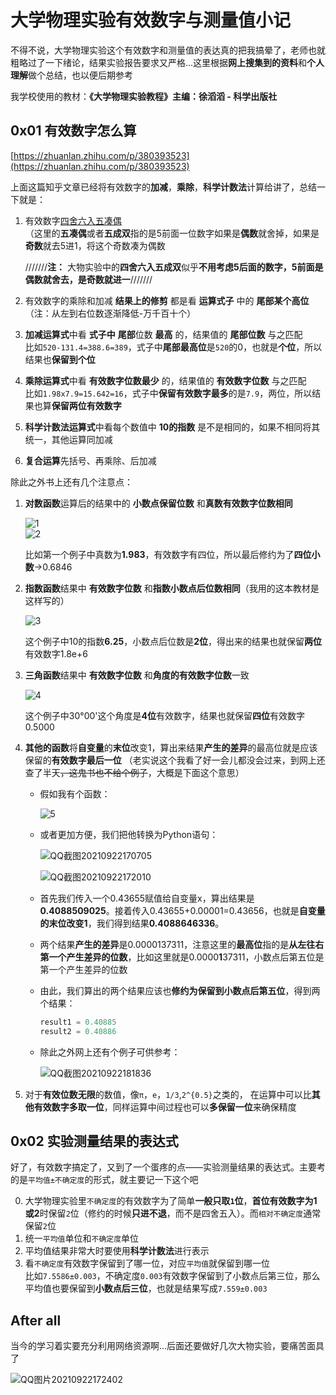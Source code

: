 # 大学物理实验有效数字与测量值小记  
不得不说，大学物理实验这个有效数字和测量值的表达真的把我搞晕了，老师也就粗略过了一下绪论，结果实验报告要求又严格...这里根据**网上搜集到的资料**和**个人理解**做个总结，也以便后期参考  

我学校使用的教材：**《大学物理实验教程》主编：徐滔滔 - 科学出版社**  

## 0x01 有效数字怎么算  

[https://zhuanlan.zhihu.com/p/380393523](https://zhuanlan.zhihu.com/p/380393523)  

上面这篇知乎文章已经将有效数字的**加减**，**乘除**，**科学计数法**计算给讲了，总结一下就是：

1. 有效数字[四舍六入五凑偶](https://baike.baidu.com/item/%E5%9B%9B%E8%88%8D%E5%85%AD%E5%85%A5%E4%BA%94%E6%88%90%E5%8F%8C/9062547)  
   （这里的**五凑偶**或者**五成双**指的是5前面一位数字如果是**偶数**就舍掉，如果是**奇数**就去5进1，将这个奇数凑为偶数  
   
   ///////**注：** 大物实验中的**四舍六入五成双**似乎**不用考虑5后面的数字，5前面是偶数就舍去，是奇数就进一**///////  
   
2. 有效数字的乘除和加减 **结果上的修剪** 都是看 **运算式子** 中的 **尾部某个高位**（注：从左到右位数逐渐降低-万千百十个）      
   
3. **加减运算式**中看 **式子中** **尾部**位数 **最高** 的，结果值的 **尾部位数** 与之匹配  
   比如```520-131.4=388.6=389```，式子中**尾部最高位**是```520```的0，也就是**个位**，所以结果也**保留到个位**  

4. **乘除运算式**中看 **有效数字位数最少** 的，结果值的 **有效数字位数** 与之匹配  
   比如```1.98x7.9=15.642=16```，式子中**保留有效数字最多**的是```7.9```，两位，所以结果也算**保留两位有效数字**  

5. **科学计数法运算式**中看每个数值中 **10的指数** 是不是相同的，如果不相同将其统一，其他运算同加减  
6. **复合运算**先括号、再乘除、后加减  

除此之外书上还有几个注意点：  
1. **对数函数**运算后的结果中的 **小数点保留位数** 和**真数有效数字位数相同**  

   ![1](https://user-images.githubusercontent.com/12976469/134310441-991dff70-ecba-4d41-a980-835899f7ac47.gif)  
   ![2](https://user-images.githubusercontent.com/12976469/134310689-a5e45236-820c-4dbf-8763-5a4e06b476c2.gif)  
   
   比如第一个例子中真数为**1.983**，有效数字有四位，所以最后修约为了**四位小数**->0.6846  

2. **指数函数**结果中 **有效数字位数** 和**指数小数点后位数相同**（我用的这本教材是这样写的）  

   ![3](https://user-images.githubusercontent.com/12976469/134311714-15d7095f-1c3d-4bda-b8ab-05be88c244d1.gif)  
   
   这个例子中10的指数**6.25**，小数点后位数是**2位**，得出来的结果也就保留**两位**有效数字1.8e+6  
   
3. **三角函数**结果中 **有效数字位数** 和**角度的有效数字位数**一致  

   ![4](https://user-images.githubusercontent.com/12976469/134312466-5dd55bde-7c6e-499b-a0be-bb62199e522e.gif)  
   
   这个例子中30°00'这个角度是**4位**有效数字，结果也就保留**四位**有效数字0.5000  

4. **其他的函数**将**自变量**的**末位**改变1，算出来结果**产生的差异**的最高位就是应该保留的**有效数字最后一位** （老实说这个我看了好一会儿都没会过来，到网上还查了半天<del>，这鬼书也不给个例子</del>，大概是下面这个意思）  
   
   * 假如我有个函数：  
   
      ![5](https://user-images.githubusercontent.com/12976469/134313514-81956a3e-4784-4849-b060-61cf263eaaa1.gif)  
   
   * 或者更加方便，我们把他转换为Python语句：  
   
      ![QQ截图20210922170705](https://user-images.githubusercontent.com/12976469/134315747-0056a5d7-a674-40e7-86ea-e2e57ff27342.jpg)  
   
      ![QQ截图20210922172010](https://user-images.githubusercontent.com/12976469/134317683-4bccf9b6-c4e8-476d-83af-96a8a288fa2d.jpg)  
   
   * 首先我们传入一个0.43655赋值给自变量x，算出结果是**0.4088509025**。接着传入0.43655+0.00001=0.43656，也就是**自变量的末位改变1**，我们得到结果**0.4088646336**。   
   * 两个结果**产生的差异**是0.0000137311，注意这里的**最高位**指的是**从左往右第一个产生差异的位数**，比如这里就是0.0000**1**37311，小数点后第五位是第一个产生差异的位数  
   * 由此，我们算出的两个结果应该也**修约为保留到小数点后第五位**，得到两个结果：  
     
      ```python
      result1 = 0.40885  
      result2 = 0.40886
      ```
   
   * 除此之外网上还有个例子可供参考：  
      
      ![QQ截图20210922181836](https://user-images.githubusercontent.com/12976469/134326460-20106807-ae2c-493c-bc26-68f305048add.jpg)  
      
  5. 对于**有效位数无限**的数值，像```π```，```e```，```1/3```,```2^{0.5}```之类的， 在运算中可以比**其他有效数字多取一位**，同样运算中间过程也可以**多保留一位**来确保精度  
      
## 0x02 实验测量结果的表达式  
好了，有效数字搞定了，又到了一个蛋疼的点——实验测量结果的表达式。主要考的是```平均值±不确定度```的形式，就主要记一下这个吧    

0. 大学物理实验里```不确定度```的有效数字为了简单**一般只取```1```位**，**首位有效数字为1或2**时保留```2```位（修约的时候**只进不退**，而不是四舍五入）。而```相对不确定度```通常保留```2```位    
1. 统一```平均值```单位和```不确定度```单位  
2. 平均值结果非常大时要使用**科学计数法**进行表示  
3. 看```不确定度```有效数字保留到了哪一位，对应```平均值```就保留到哪一位  
   比如```7.5586±0.003```，不确定度```0.003```有效数字保留到了小数点后第三位，那么平均值也要保留到**小数点后三位**，也就是结果写成```7.559±0.003```  
   
## After all  
当今的学习着实要充分利用网络资源啊...后面还要做好几次大物实验，要痛苦面具了  

![QQ图片20210922172402](https://user-images.githubusercontent.com/12976469/134339225-9d68428c-5463-4fe0-b79b-5018b430872d.jpg)  









   

